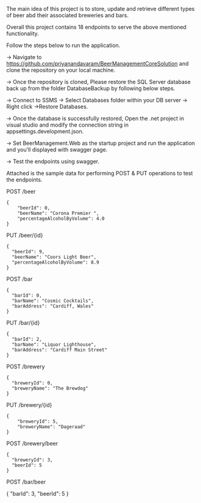 The main idea of this project is to store, update and retrieve different types of beer abd their associated breweries and bars.

Overall this project contains 18 endpoints to serve the above mentioned functionality.

Follow the steps below to run the application.

-> Navigate to https://github.com/priyanandavaram/BeerManagementCoreSolution and clone the repository on your local machine.

-> Once the repository is cloned, Please restore the SQL Server database back up from the folder DatabaseBackup by following below steps.

-> Connect to SSMS -> Select Databases folder within your DB server -> Right click ->Restore Databases.

-> Once the database is successfully restored, Open the .net project in visual studio and modify the connection string in appsettings.development.json.

-> Set BeerManagement.Web as the startup project and run the application and you'll displayed with swagger page.

-> Test the endpoints using swagger. 


Attached is the sample data for performing POST & PUT operations to test the endpoints.

POST /beer 

	{
		"beerId": 0,
		"beerName": "Corona Premier ",
		"percentageAlcoholByVolume": 4.0
	}

PUT /beer/{id}

	{
	  "beerId": 9,
	  "beerName": "Coors Light Beer",
	  "percentageAlcoholByVolume": 8.9
	}

POST /bar

	{
	  "barId": 0,
	  "barName": "Cosmic Cocktails",
	  "barAddress": "Cardiff, Wales"
	}

PUT /bar/{id}

	{
	  "barId": 2,
	  "barName": "Liquor Lighthouse",
	  "barAddress": "Cardiff Main Street"
	}

POST /brewery 

	{
	  "breweryId": 0,
	  "breweryName": "The Brewdog"
	}

PUT /brewery/{id}

	{
		"breweryId": 5,
		"breweryName": "Dageraad"
	}

POST /brewery/beer

	{
	  "breweryId": 3,
	  "beerId": 5
	}

POST /bar/beer

{
	  "barId": 3,
	  "beerId": 5
	}

	